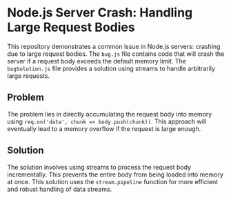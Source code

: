 # Node.js Server Crash: Handling Large Request Bodies

This repository demonstrates a common issue in Node.js servers: crashing due to large request bodies. The `bug.js` file contains code that will crash the server if a request body exceeds the default memory limit.  The `bugSolution.js` file provides a solution using streams to handle arbitrarily large requests.

## Problem

The problem lies in directly accumulating the request body into memory using `req.on('data', chunk => body.push(chunk))`. This approach will eventually lead to a memory overflow if the request is large enough.

## Solution

The solution involves using streams to process the request body incrementally. This prevents the entire body from being loaded into memory at once.  This solution uses the `stream.pipeline` function for more efficient and robust handling of data streams.